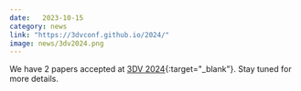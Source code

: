 ```yaml
---
date:   2023-10-15
category: news
link: "https://3dvconf.github.io/2024/"
image: news/3dv2024.png
---
```



We have 2 papers accepted at [3DV 2024](https://3dvconf.github.io/2024/){:target="_blank"}. Stay tuned for more details.